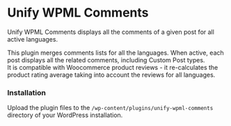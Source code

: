 # Unify WPML Comments

Unify WPML Comments displays all the comments of a given post for all active languages.

This plugin merges comments lists for all the languages. When active, each post displays all the related comments, including Custom Post types.  
It is compatible with Woocommerce product reviews - it re-calculates the product rating average taking into account the reviews for all languages.

### Installation
Upload the plugin files to the `/wp-content/plugins/unify-wpml-comments` directory of your WordPress installation.
